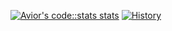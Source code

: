 [![Avior's code::stats stats](https://codestats-readme.vercel.app/api?username=Wilson)](https://github.com/Aviortheking/codestats-readme)
[![History](https://codestats-readme.vercel.app/api/history/?username=Wilson403)](https://github.com/aviortheking/codestats-readme)
